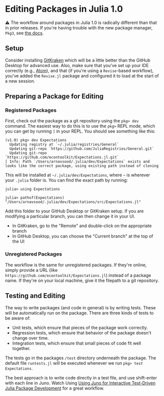 # Editing Packages in Julia 1.0 

:warning: The workflow around packages in Julia 1.0 is radically different than that in prior releases. If you're having trouble with the new package manager, `Pkg3`, see [the docs](https://docs.julialang.org/en/v1/stdlib/Pkg/).

## Setup 

Consider installing [GitKraken](https://www.gitkraken.com/) which will be a little better than the GitHub Desktop for advanced use. Also, make sure that you've set up your IDE correctly (e.g., [Atom](atom.md)), and that (if you're using a `Revise`-based workflow), you've added the `Revise.jl` package and configured it to load at the start of a new session. 

## Preparing a Package for Editing

### Registered Packages

First, check out the package as a git repository using the `pkg> dev` command. The easiest way to do this is to use the `pkg>` REPL mode, which you can get by running `]` in your REPL. You should see something like this: 

```
(v1.0) pkg> dev Expectations
  Updating registry at `~/.julia/registries/General`
  Updating git-repo `https://github.com/JuliaRegistries/General.git`
  Updating git-repo `https://github.com/econtoolkit/Expectations.jl.git`
[ Info: Path `/Users/arnavsood/.julia/dev/Expectations` exists and looks like the correct package, using existing path instead of cloning
```

This will be installed at `~/.julia/dev/Expectations`, where `~` is wherever your `.julia` folder is. You can find the exact path by running:

```
julia> using Expectations

julia> pathof(Expectations)
"/Users/arnavsood/.julia/dev/Expectations/src/Expectations.jl"
```

Add this folder to your GitHub Desktop or GitKraken setup. If you are modifying a particular branch, you can then change it in your UI.
  - In GitKraken, go to the "Remote" and double-click on the appropriate branch
  - In GitHub Desktop, you can choose the "Current branch" at the top of the UI

### Unregistered Packages 

The workflow is the same for unregistered packages. If they're online, simply provide a URL (like `https://github.com/econtoolkit/Expectations.jl`) instead of a package name. If they're on your local machine, give it the filepath to a git repository. 

## Testing and Editing

The way to write packages (and code in general) is by writing tests. These will be automatically run on the package. There are three kinds of tests to be aware of: 

* Unit tests, which ensure that pieces of the package work correctly. 
* Regression tests, which ensure that behavior of the package doesn't change over time. 
* Integration tests, which ensure that small pieces of code fit well together. 

The tests go in the packages `/test` directory underneath the package. The default file `runtests.jl` will be executed whenever we run `pkg> test Expectations`.

The best approach is to write code directly in a test file, and use shift-enter with each line in Juno. Watch Using [Using Juno for Interactive Test-Driven Julia Package Development](https://www.youtube.com/watch?v=i5iGVkI7XOI) for a great workflow.